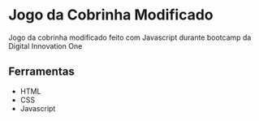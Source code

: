 **Jogo da Cobrinha Modificado**
=============================
Jogo da cobrinha modificado feito com Javascript durante bootcamp da Digital Innovation One

## Ferramentas
- HTML
- CSS
- Javascript




